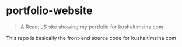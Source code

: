 # portfolio-website

> A React JS site showing my portfolio for kushaltimsina.com

This repo is basically the front-end source code for kushaltimsina.com
